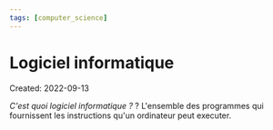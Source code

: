 ```yaml
---
tags: [computer_science] 
---
```

# Logiciel informatique
Created: 2022-09-13

*C'est quoi logiciel informatique ?*
?
L'ensemble des programmes qui fournissent les instructions qu'un ordinateur peut executer.
<!--SR:!2022-09-14,1,230-->
